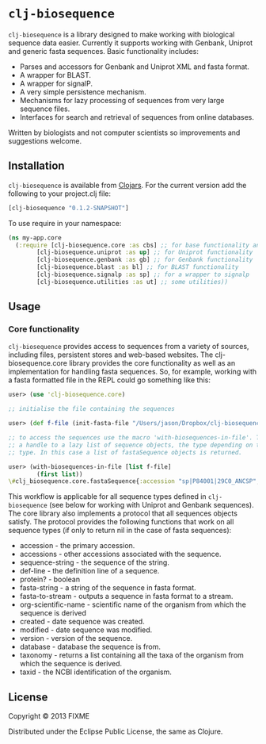 # `clj-biosequence`

`clj-biosequence` is a library designed to make working with biological sequence data easier. Currently it supports working with Genbank, Uniprot and generic fasta sequences. Basic functionality includes:

- Parses and accessors for Genbank and Uniprot XML and fasta format.
- A wrapper for BLAST.
- A wrapper for signalP.
- A very simple persistence mechanism.
- Mechanisms for lazy processing of sequences from very large sequence files.
- Interfaces for search and retrieval of sequences from online databases.

Written by biologists and not computer scientists so improvements and
suggestions welcome.

## Installation

`clj-biosequence` is available from [Clojars](https://clojars.org/clj-biosequence). For the current version add the following to your project.clj file:

```clojure
[clj-biosequence "0.1.2-SNAPSHOT"]
```

To use require in your namespace:

```clojure
(ns my-app.core
  (:require [clj-biosequence.core :as cbs] ;; for base functionality and fasta
  	    [clj-biosequence.uniprot :as up] ;; for Uniprot functionality
	    [clj-biosequence.genbank :as gb] ;; for Genbank functionality
	    [clj-biosequence.blast :as bl] ;; for BLAST functionality
	    [clj-biosequence.signalp :as sp] ;; for a wrapper to signalp
	    [clj-biosequence.utilities :as ut] ;; some utilities))
```

## Usage

### Core functionality

`clj-biosequence` provides access to sequences from a variety of sources, including files, persistent stores and web-based websites. The clj-biosequence.core library provides the core functionality as well as an implementation for handling fasta sequences. So, for example, working with a fasta formatted file in the REPL could go something like this:

```clojure
user> (use 'clj-biosequence.core)

;; initialise the file containing the sequences

user> (def f-file (init-fasta-file "/Users/jason/Dropbox/clj-biosequence/test-files/bl-test.fa" :protein))

;; to access the sequences use the macro 'with-biosequences-in-file'. This provides
;; a handle to a lazy list of sequence objects, the type depending on the file
;; type. In this case a list of fastaSequence objects is returned.

user> (with-biosequences-in-file [list f-file]
        (first list))
\#clj_biosequence.core.fastaSequence{:accession "sp|P84001|29C0_ANCSP", :description "U3-ctenitoxin-Asp1a (Fragment) OS=Ancylometes sp. PE=1 SV=1", :type :protein, :sequence "ANACTKQADCAEDECCLDNLFFKRPYCEMRYGAGKRCAAASVYKEDKDLY"}
```

This workflow is applicable for all sequence types defined in `clj-biosequence` (see below for working with Uniprot and Genbank sequences). The core library also implements a protocol that all sequences objects satisfy. The protocol provides the following functions that work on all sequence types (if only to return nil in the case of fasta sequences):

- accession - the primary accession.
- accessions - other accessions associated with the sequence.
- sequence-string - the sequence of the string.
- def-line - the definition line of a sequence.
- protein? - boolean
- fasta-string - a string of the sequence in fasta format.
- fasta-to-stream - outputs a sequence in fasta format to a stream.
- org-scientific-name - scientific name of the organism from which the sequence is derived
- created - date sequence was created.
- modified - date sequence was modified.
- version - version of the sequence.
- database - database the sequence is from.
- taxonomy - returns a list containing all the taxa of the organism from which the sequence is derived.
- taxid - the NCBI identification of the organism.


## License

Copyright © 2013 FIXME

Distributed under the Eclipse Public License, the same as Clojure.
